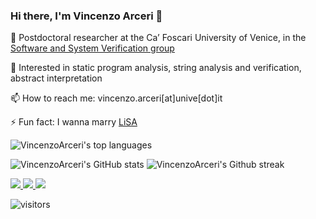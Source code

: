 ### Hi there, I'm Vincenzo Arceri 👋

🔭 Postdoctoral researcher at the Ca’ Foscari University of Venice, in the [Software and System Verification group](https://ssv.dais.unive.it/)

:seedling: Interested in static program analysis, string analysis and verification, abstract interpretation

📫 How to reach me: vincenzo.arceri[at]unive[dot]it

⚡ Fun fact: I wanna marry [LiSA](https://github.com/UniVE-SSV/lisa)

![VincenzoArceri's top languages](https://github-readme-stats.vercel.app/api/top-langs/?username=VincenzoArceri&layout=default&hide_border=true&theme=dark)

![VincenzoArceri's GitHub stats](https://github-readme-stats.vercel.app/api?username=VincenzoArceri&show_icons=true&theme=dark&hide_border=true) 
![VincenzoArceri's Github streak](https://github-readme-streak-stats.herokuapp.com/?user=VincenzoArceri&theme=dark&hide_border=true)

<!--
**VincenzoArceri/VincenzoArceri** is a ✨ _special_ ✨ repository because its `README.md` (this file) appears on your GitHub profile.

Here are some ideas to get you started:

- 💬 Ask me about ...
- 😄 Pronouns: ...
-->

<a href="https://www.linkedin.com/in/vincenzo-arceri-923b7582/">
<img src="https://img.shields.io/badge/LinkedIn-0077B5?style=for-the-badge&logo=linkedin&logoColor=white"/>
</a>
<a href="https://www.facebook.com/vincenzo.arceri/">
<img src="https://img.shields.io/badge/Facebook-1877F2?style=for-the-badge&logo=facebook&logoColor=white"/>
</a>
<a href="https://www.instagram.com/vincenzo_arceri/">
<img src="https://img.shields.io/badge/Instagram-E4405F?style=for-the-badge&logo=instagram&logoColor=white">
</a>

![visitors](https://visitor-badge.glitch.me/badge?page_id=VincenzoArceri.VincenzoArceri)
